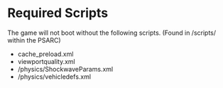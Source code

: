 # Required Scripts
The game will not boot without the following scripts. (Found in /scripts/ within the PSARC)
- cache_preload.xml
- viewportquality.xml
- /physics/ShockwaveParams.xml
- /physics/vehicledefs.xml
